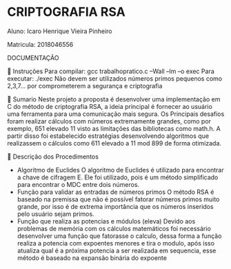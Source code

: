 # CRIPTOGRAFIA RSA
Aluno: Icaro Henrique Vieira Pinheiro

Matricula: 2018046556

DOCUMENTAÇÃO

 Instruções
Para compilar: gcc trabalhopratico.c –Wall –lm –o exec
Para executar: ./exec
Não devem ser utilizados números primos pequenos como 2,3,7...
por comprometerem a segurança e criptografia

 Sumario
Neste projeto a proposta é desenvolver uma implementação em C
do método de criptografia RSA, a ideia principal é fornecer ao usuário uma
ferramenta para uma comunicação mais segura.
Os Principais desafios foram realizar cálculos com números
extremamente grandes, como por exemplo, 651 elevado 11 visto as limitações
das bibliotecas como math.h. A partir disso foi estabelecido estratégias
desenvolvendo algoritmos que realizassem o cálculos como 611 elevado a 11
mod 899 de forma otimizada.

 Descrição dos Procedimentos
- Algoritmo de Euclides
O algoritmo de Euclides é utilizado para encontrar a chave
de cifragem E. Ele foi utilizado, pois é um método simplificado
para encontrar o MDC entre dois números.
- Função para validar as entradas de números primos
O método RSA é baseado na premissa que não é possível
fatorar números primos muito grande, por isso é de extrema
importância que os números inseridos pelo usuário sejam primos.
- Função que realiza as potencias e módulos (eleva)
Devido aos problemas de memória com os cálculos
matemáticos foi necessário desenvolver uma função que
fatorasse o calculo, dessa forma a função realiza a potencia com
expoentes menores e tira o modulo, após isso atualiza qual é a
próxima potencia a ser realizada em sequencia, esse método é
baseado na expansão binária do expoente

